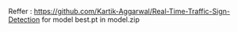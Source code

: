 Reffer : https://github.com/Kartik-Aggarwal/Real-Time-Traffic-Sign-Detection for model best.pt in model.zip
